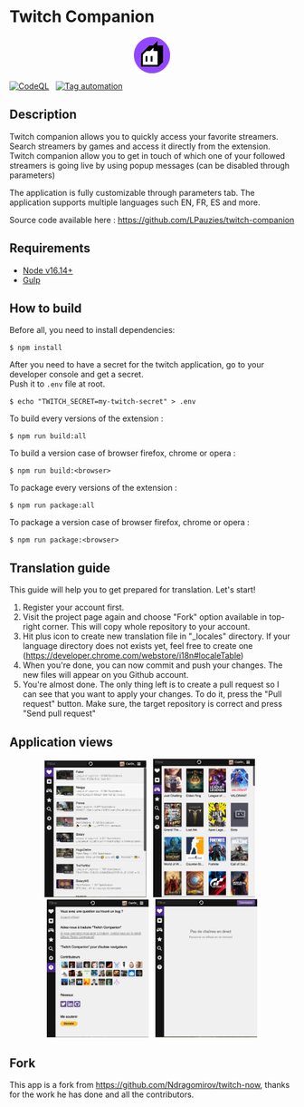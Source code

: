 # Twitch Companion 

<p align="center">
    <img align="center" src="common/icons/64.png" />
</p>

[![CodeQL](https://github.com/LPauzies/twitch-companion/actions/workflows/codeql.yml/badge.svg?branch=master)](https://github.com/LPauzies/twitch-companion/actions/workflows/codeql.yml) &nbsp; [![Tag automation](https://github.com/LPauzies/twitch-companion/actions/workflows/tags.yml/badge.svg?branch=master)](https://github.com/LPauzies/twitch-companion/actions/workflows/tags.yml)

## Description

Twitch companion allows you to quickly access your favorite streamers. Search streamers by games and access it directly from the extension. Twitch companion allow you to get in touch of which one of your followed streamers is going live by using popup messages (can be disabled through parameters)

The application is fully customizable through parameters tab.
The application supports multiple languages such EN, FR, ES and more.

Source code available here : https://github.com/LPauzies/twitch-companion

## Requirements

* [Node v16.14+](https://nodejs.org/en/)
* [Gulp](https://gulpjs.com/docs/en/getting-started/quick-start/)

## How to build

Before all, you need to install dependencies:
```
$ npm install
```

After you need to have a secret for the twitch application, go to your developer console and get a secret.  
Push it to `.env` file at root.
```
$ echo "TWITCH_SECRET=my-twitch-secret" > .env
```

To build every versions of the extension :
```
$ npm run build:all
```

To build a version case of browser firefox, chrome or opera :
```
$ npm run build:<browser>
```

To package every versions of the extension :
```
$ npm run package:all
```

To package a version case of browser firefox, chrome or opera :
```
$ npm run package:<browser>
```

## Translation guide

This guide will help you to get prepared for translation. Let's start!

1.  Register your account first. 
2.  Visit the project page again and choose "Fork" option available in top-right corner. This will copy whole repository to your account.
3.  Hit plus icon to create new translation file in "_locales" directory. If your language directory does not exists yet, feel free to create one (https://developer.chrome.com/webstore/i18n#localeTable)
4.  When you're done, you can now commit and push your changes. The new files will appear on you Github account.
5.  You're almost done. The only thing left is to create a pull request so I can see that you want to apply your changes. To do it, press the "Pull request" button. Make sure, the target repository is correct and press "Send pull request"

## Application views

<p align="center">
    <img width="180" src="screenshots/firefox/screen_1.JPG" />
    &nbsp;
    <img width="180" src="screenshots/firefox/screen_2.JPG" />
    &nbsp;
    <img width="180" src="screenshots/firefox/screen_3.JPG" />
    &nbsp;
    <img width="180" src="screenshots/firefox/screen_4.JPG" />
</p>

## Fork

This app is a fork from <https://github.com/Ndragomirov/twitch-now>, thanks for the work he has done and all the contributors.